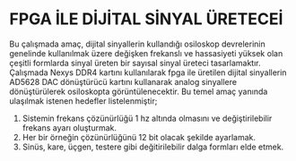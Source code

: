 # FPGA İLE DİJİTAL SİNYAL ÜRETECEİ 
Bu çalışmada amaç, dijital sinyallerin kullandığı osiloskop devrelerinin genelinde kullanılmak üzere değişken frekanslı ve hassasiyeti yüksek olan çeşitli 
formlarda sinyal üreten bir sayısal sinyal üreteci tasarlamaktır. Çalışmada  Nexys DDR4 kartını kullanılarak fpga ile üretilen dijital sinyallerin AD5628 DAC dönüştürücü kartını kullanarak  analog sinyallere dönüştürülerek osiloskopta görüntülenecektir. Bu temel amaç yanında ulaşılmak istenen  hedefler listelenmiştir;  
1. Sistemin frekans çözünürlüğü 1 hz altında olmasını ve değiştirilebilir frekans ayarı oluşturmak.  
2. Her bir örneğin çözünürlüğünü 12 bit olacak şekilde ayarlamak.  
3. Sinüs, kare, üçgen, testere gibi değitirilebilir dalga formları elde etmek.

